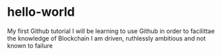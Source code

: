 # hello-world
My first Github tutorial
I will be learning to use Github in order to facilittae the knowledge of Blockchain
I am driven, ruthlessly ambitious and not known to failure

